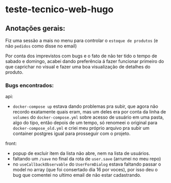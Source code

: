 teste-tecnico-web-hugo
==================

## Anotações gerais:

Fiz uma sessão a mais no menu para controlar o `estoque de produtos` (e não `pedidos` como disse no email)

Por conta dos imprevistos com bugs e o fato de não ter tido o tempo de sabado e domingo, acabei dando preferência á fazer funcionar primeiro do que caprichar no visual e fazer uma boa visualização de detalhes do produto.


### Bugs encontrados:
api: 
- `docker-compose up` estava dando problemas pra subir, que agora não recordo exatamente quais eram, mas um deles era por conta da linha de `volumes` do `docker-compose.yml` sobre acesso de usuário em uma pasta, algo do tipo, então depois de um tempo, só renomeei o original para `docker-compose_old.yml` e criei meu próprio arquivo pra subir um container postgres igual para prosseguir com o projeto.

front:
- popup de excluir item da lista não abre, nem na lista de usuários.
- faltando um `/save` no final da rota de `user.save` (arrumei no meu repo)
- no `useCallbackObservable` do `UserFormDialog` estava faltando passar o model no array (que foi consertado dia 16 por voces), por isso deu o bug que comentei no ultimo email de não estar cadastrando.
